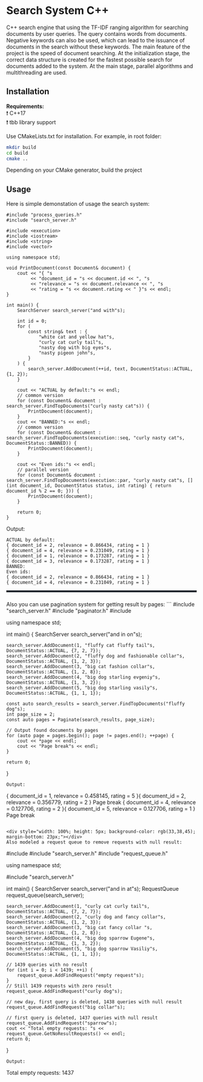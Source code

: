 # Search System C++

C++ search engine that using the TF-IDF ranging algorithm for searching documents by user queries. The query contains words from documents. Negative keywords can also be used, which can lead to the issuance of documents in the search without these keywords. The main feature of the project is the speed of document searching. At the initialization stage, the correct data structure is created for the fastest possible search for documents added to the system. At the main stage, parallel algorithms and multithreading are used.

## Installation

**Requirements:**<br />
❗ C++17  
❗ tbb library support


Use CMakeLists.txt for installation. For example, in root folder:
```bash
mkdir build
cd build
cmake ..
```
Depending on your CMake generator, build the project

## Usage

Here is simple demonstation of usage the search system:
```
#include "process_queries.h"
#include "search_server.h"

#include <execution>
#include <iostream>
#include <string>
#include <vector>

using namespace std;

void PrintDocument(const Document& document) {
    cout << "{ "s
         << "document_id = "s << document.id << ", "s
         << "relevance = "s << document.relevance << ", "s
         << "rating = "s << document.rating << " }"s << endl;
}

int main() {
    SearchServer search_server("and with"s);

    int id = 0;
    for (
        const string& text : {
            "white cat and yellow hat"s,
            "curly cat curly tail"s,
            "nasty dog with big eyes"s,
            "nasty pigeon john"s,
        }
    ) {
        search_server.AddDocument(++id, text, DocumentStatus::ACTUAL, {1, 2});
    }

    cout << "ACTUAL by default:"s << endl;
    // common version
    for (const Document& document : search_server.FindTopDocuments("curly nasty cat"s)) {
        PrintDocument(document);
    }
    cout << "BANNED:"s << endl;
    // common version
    for (const Document& document : search_server.FindTopDocuments(execution::seq, "curly nasty cat"s, DocumentStatus::BANNED)) {
        PrintDocument(document);
    }

    cout << "Even ids:"s << endl;
    // parallel version
    for (const Document& document : search_server.FindTopDocuments(execution::par, "curly nasty cat"s, [](int document_id, DocumentStatus status, int rating) { return document_id % 2 == 0; })) {
        PrintDocument(document);
    }

    return 0;
}
```
Output:
```
ACTUAL by default:
{ document_id = 2, relevance = 0.866434, rating = 1 }
{ document_id = 4, relevance = 0.231049, rating = 1 }
{ document_id = 1, relevance = 0.173287, rating = 1 }
{ document_id = 3, relevance = 0.173287, rating = 1 }
BANNED:
Even ids:
{ document_id = 2, relevance = 0.866434, rating = 1 }
{ document_id = 4, relevance = 0.231049, rating = 1 }
```

<div style="width: 100%; height: 5px; background-color: rgb(33,38,45); margin-bottom: 23px;"></div>
Also you can use pagination system for getting result by pages:
```
#include "search_server.h"
#include "paginator.h"
#include <iostream>

using namespace std;

int main() {
    SearchServer search_server("and in on"s);

    search_server.AddDocument(1, "fluffy cat fluffy tail"s, DocumentStatus::ACTUAL, {7, 2, 7});
    search_server.AddDocument(2, "fluffy dog and fashionable collar"s, DocumentStatus::ACTUAL, {1, 2, 3});
    search_server.AddDocument(3, "big cat fashion collar"s, DocumentStatus::ACTUAL, {1, 2, 8});
    search_server.AddDocument(4, "big dog starling evgeniy"s, DocumentStatus::ACTUAL, {1, 3, 2});
    search_server.AddDocument(5, "big dog starling vasily"s, DocumentStatus::ACTUAL, {1, 1, 1});

    const auto search_results = search_server.FindTopDocuments("fluffy dog"s);
    int page_size = 2;
    const auto pages = Paginate(search_results, page_size);

    // Output found documents by pages
    for (auto page = pages.begin(); page != pages.end(); ++page) {
        cout << *page << endl;
        cout << "Page break"s << endl;
    }

    return 0;
}
```
Output:
```
{ document_id = 1, relevance = 0.458145, rating = 5 }{ document_id = 2, relevance = 0.356779, rating = 2 }
Page break
{ document_id = 4, relevance = 0.127706, rating = 2 }{ document_id = 5, relevance = 0.127706, rating = 1 }
Page break
```

<div style="width: 100%; height: 5px; background-color: rgb(33,38,45); margin-bottom: 23px;"></div>
Also modeled a request queue to remove requests with null result:
```
#include <iostream>
#include "search_server.h"
#include "request_queue.h"

using namespace std;

#include "search_server.h"

int main() {
    SearchServer search_server("and in at"s);
    RequestQueue request_queue(search_server);

    search_server.AddDocument(1, "curly cat curly tail"s, DocumentStatus::ACTUAL, {7, 2, 7});
    search_server.AddDocument(2, "curly dog and fancy collar"s, DocumentStatus::ACTUAL, {1, 2, 3});
    search_server.AddDocument(3, "big cat fancy collar "s, DocumentStatus::ACTUAL, {1, 2, 8});
    search_server.AddDocument(4, "big dog sparrow Eugene"s, DocumentStatus::ACTUAL, {1, 3, 2});
    search_server.AddDocument(5, "big dog sparrow Vasiliy"s, DocumentStatus::ACTUAL, {1, 1, 1});

    // 1439 queries with no result
    for (int i = 0; i < 1439; ++i) {
        request_queue.AddFindRequest("empty request"s);
    }
    // Still 1439 requests with zero result
    request_queue.AddFindRequest("curly dog"s);

    // new day, first query is deleted, 1438 queries with null result
    request_queue.AddFindRequest("big collar"s);
    
    // first query is deleted, 1437 queries with null result
    request_queue.AddFindRequest("sparrow"s);
    cout << "Total empty requests: "s << request_queue.GetNoResultRequests() << endl;
    return 0;
}
```
Output:
```
Total empty requests: 1437
```